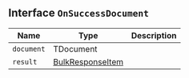 ## Interface `OnSuccessDocument`

| Name | Type | Description |
| - | - | - |
| `document` | TDocument | &nbsp; |
| `result` | [BulkResponseItem](./BulkResponseItem.md) | &nbsp; |
